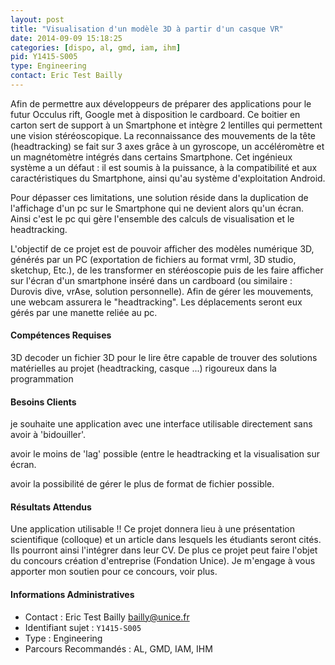 ```yaml
---
layout: post
title: "Visualisation d'un modèle 3D à partir d'un casque VR"
date: 2014-09-09 15:18:25
categories: [dispo, al, gmd, iam, ihm]
pid: Y1415-S005
type: Engineering
contact: Eric Test Bailly
---
```

       
Afin de permettre aux développeurs de préparer des applications pour le futur Occulus rift, Google met à disposition le cardboard. Ce boitier en carton sert de support à un Smartphone et intègre 2 lentilles qui permettent une vision stéréoscopique. La reconnaissance des mouvements de la tête (headtracking) se fait sur 3 axes grâce à un gyroscope, un accéléromètre et un magnétomètre intégrés dans certains Smartphone.
Cet ingénieux système a un défaut : il est soumis à la puissance, à la compatibilité et aux caractéristiques du Smartphone, ainsi qu'au système d'exploitation Android.

Pour dépasser ces limitations, une solution réside dans la duplication de l'affichage d'un pc sur le Smartphone qui ne devient alors qu'un écran. Ainsi c'est le pc qui gère l'ensemble des calculs de visualisation et le headtracking.

L'objectif de ce projet est de pouvoir afficher des modèles numérique 3D, générés par un PC (exportation de fichiers au format vrml, 3D studio, sketchup, Etc.), de les transformer en stéréoscopie puis de les faire afficher sur l'écran d'un smartphone inséré dans un cardboard (ou similaire : Durovis dive, vrAse, solution personnelle). Afin de gérer les mouvements, une webcam assurera le "headtracking". Les déplacements seront eux gérés par une manette reliée au pc.

#### Compétences Requises
3D
decoder un fichier 3D pour le lire
être capable de trouver des solutions matérielles au projet (headtracking, casque ...)
rigoureux dans la programmation


#### Besoins Clients
je souhaite une application avec une interface utilisable directement sans avoir à 'bidouiller'.

avoir le moins de 'lag' possible (entre le headtracking et la visualisation sur écran.

avoir la possibilité de gérer le plus de format de fichier possible.

#### Résultats Attendus
Une application utilisable !!
Ce projet donnera lieu à une présentation scientifique (colloque) et un article dans lesquels les étudiants seront cités. Ils pourront ainsi l'intégrer dans leur CV.
De plus ce projet peut faire l'objet du concours création d'entreprise (Fondation Unice). Je m'engage à vous apporter mon soutien pour ce concours, voir plus.
     

#### Informations Administratives
  * Contact : Eric Test Bailly <bailly@unice.fr>
  * Identifiant sujet : `Y1415-S005`
  * Type : Engineering
  * Parcours Recommandés : AL, GMD, IAM, IHM
     